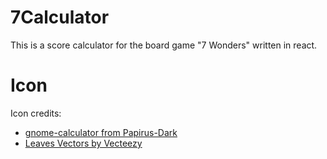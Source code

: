 # 7Calculator

This is a score calculator for the board game "7 Wonders" written in react.

# Icon

Icon credits:

- [gnome-calculator from Papirus-Dark](https://github.com/PapirusDevelopmentTeam/papirus-icon-theme)
- [Leaves Vectors by Vecteezy](https://www.vecteezy.com/free-vector/leaves)
